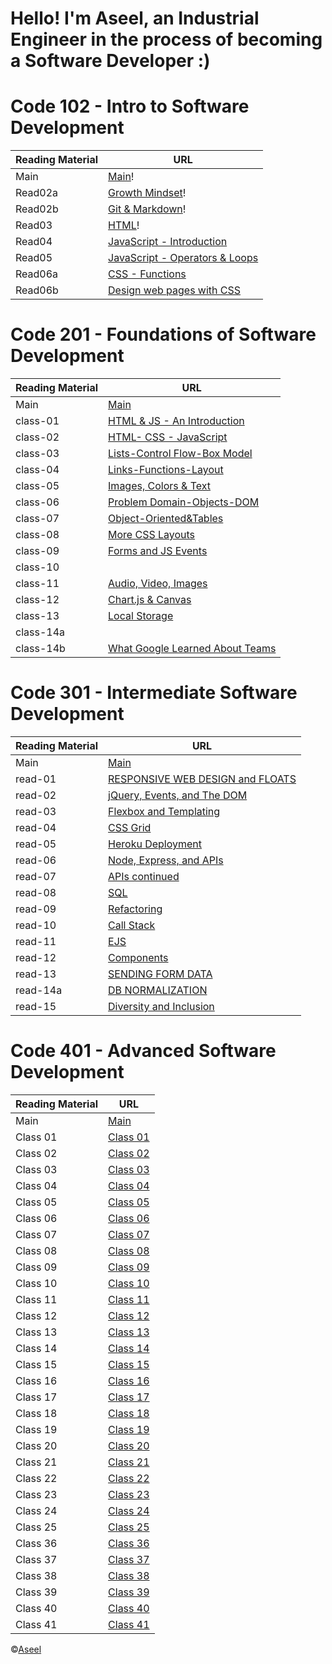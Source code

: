 # Hello! I'm Aseel, an Industrial Engineer in the process of becoming a Software Developer :)


# Code 102 - Intro to Software Development 

Reading Material  | URL
------------------|--------------
Main              | [Main](https://aseel-z.github.io/reading-notes/)!
Read02a           | [Growth Mindset](https://aseel-z.github.io/reading-notes/read02a)!
Read02b           | [Git & Markdown](https://aseel-z.github.io/reading-notes/read02b)!
Read03            | [HTML](https://aseel-z.github.io/reading-notes/read03)!
Read04            | [JavaScript - Introduction](https://aseel-z.github.io/reading-notes/read04)
Read05            | [JavaScript - Operators & Loops](https://aseel-z.github.io/reading-notes/read05)
Read06a           | [CSS - Functions](https://aseel-z.github.io/reading-notes/read06a)
Read06b           | [Design web pages with CSS](https://aseel-z.github.io/reading-notes/read06b)

# Code 201 - Foundations of Software Development

Reading Material  | URL
------------------|--------------
Main              | [Main](https://aseel-z.github.io/reading-notes/)
class-01          | [HTML & JS - An Introduction](https://aseel-z.github.io/reading-notes/class-01)
class-02          | [HTML- CSS - JavaScript](https://aseel-z.github.io/reading-notes/class-02)
class-03          | [Lists-Control Flow-Box Model](https://aseel-z.github.io/reading-notes/class-03)
class-04          | [Links-Functions-Layout](https://aseel-z.github.io/reading-notes/class-04)
class-05          | [Images, Colors & Text](https://aseel-z.github.io/reading-notes/class-05)
class-06          | [Problem Domain-Objects-DOM](https://aseel-z.github.io/reading-notes/class-06)
class-07          | [Object-Oriented&Tables](https://aseel-z.github.io/reading-notes/class-07)
class-08          | [More CSS Layouts](https://aseel-z.github.io/reading-notes/class-08)
class-09          | [Forms and JS Events](https://aseel-z.github.io/reading-notes/class-09)
class-10          | [](https://aseel-z.github.io/reading-notes/class-10)
class-11          | [Audio, Video, Images](https://aseel-z.github.io/reading-notes/class-11)
class-12          | [Chart.js & Canvas](https://aseel-z.github.io/reading-notes/class-12)
class-13          | [Local Storage](https://aseel-z.github.io/reading-notes/class-13)
class-14a          | [](https://aseel-z.github.io/reading-notes/class-14a)
class-14b         | [What Google Learned About Teams](https://aseel-z.github.io/reading-notes/class-14b)

# Code 301 - Intermediate Software Development

Reading Material  | URL
------------------|--------------
Main              | [Main](https://aseel-z.github.io/reading-notes/)
read-01           | [RESPONSIVE WEB DESIGN and FLOATS](https://aseel-z.github.io/reading-notes/read-01)
read-02           | [jQuery, Events, and The DOM](https://aseel-z.github.io/reading-notes/read-02)
read-03           | [Flexbox and Templating](https://aseel-z.github.io/reading-notes/read-03)
read-04           | [CSS Grid](https://aseel-z.github.io/reading-notes/read-04)
read-05           | [Heroku Deployment](https://aseel-z.github.io/reading-notes/read-05)
read-06           | [Node, Express, and APIs](https://aseel-z.github.io/reading-notes/read-06)
read-07           | [APIs continued](https://aseel-z.github.io/reading-notes/read-07)
read-08           | [SQL](https://aseel-z.github.io/reading-notes/read-08)
read-09           | [Refactoring](https://aseel-z.github.io/reading-notes/read-09)
read-10           | [Call Stack](https://aseel-z.github.io/reading-notes/read-10)
read-11           | [EJS](https://aseel-z.github.io/reading-notes/read-11)
read-12           | [Components](https://aseel-z.github.io/reading-notes/read-12)
read-13           | [SENDING FORM DATA](https://aseel-z.github.io/reading-notes/read-13)
read-14a          | [DB NORMALIZATION](https://aseel-z.github.io/reading-notes/read-14a)
read-15          | [Diversity and Inclusion](https://aseel-z.github.io/reading-notes/read-15)

# Code 401 - Advanced Software Development

Reading Material  | URL
------------------|--------------
Main              | [Main](https://aseel-z.github.io/reading-notes/)
Class 01          | [Class 01](https://aseel-z.github.io/reading-notes/read-401-01)
Class 02          | [Class 02](https://aseel-z.github.io/reading-notes/read-401-02)
Class 03          | [Class 03](https://aseel-z.github.io/reading-notes/read-401-03)
Class 04          | [Class 04](https://aseel-z.github.io/reading-notes/read-401-04)
Class 05          | [Class 05](https://aseel-z.github.io/reading-notes/read-401-05)
Class 06          | [Class 06](https://aseel-z.github.io/reading-notes/read-401-06)
Class 07          | [Class 07](https://aseel-z.github.io/reading-notes/read-401-07)
Class 08          | [Class 08](https://aseel-z.github.io/reading-notes/read-401-08)
Class 09          | [Class 09](https://aseel-z.github.io/reading-notes/read-401-09)
Class 10          | [Class 10](https://aseel-z.github.io/reading-notes/read-401-10)
Class 11          | [Class 11](https://aseel-z.github.io/reading-notes/read-401-11)                
Class 12          | [Class 12](https://aseel-z.github.io/reading-notes/read-401-12) 
Class 13          | [Class 13](https://aseel-z.github.io/reading-notes/read-401-13) 
Class 14          | [Class 14](https://aseel-z.github.io/reading-notes/read-401-14)
Class 15          | [Class 15](https://aseel-z.github.io/reading-notes/read-401-15)
Class 16          | [Class 16](https://aseel-z.github.io/reading-notes/read-401-16)
Class 17          | [Class 17](https://aseel-z.github.io/reading-notes/read-401-17)
Class 18          | [Class 18](https://aseel-z.github.io/reading-notes/read-401-18)
Class 19          | [Class 19](https://aseel-z.github.io/reading-notes/read-401-19)
Class 20          | [Class 20](https://aseel-z.github.io/reading-notes/read-401-20)
Class 21          | [Class 21](https://aseel-z.github.io/reading-notes/read-401-21)
Class 22          | [Class 22](https://aseel-z.github.io/reading-notes/read-401-22)
Class 23          | [Class 23](https://aseel-z.github.io/reading-notes/read-401-23)
Class 24          | [Class 24](https://aseel-z.github.io/reading-notes/read-401-24)
Class 25          | [Class 25](https://aseel-z.github.io/reading-notes/read-401-25)
Class 36          | [Class 36](https://aseel-z.github.io/reading-notes/read-401-36)
Class 37          | [Class 37](https://aseel-z.github.io/reading-notes/read-401-37)
Class 38          | [Class 38](https://aseel-z.github.io/reading-notes/read-401-38)
Class 39          | [Class 39](https://aseel-z.github.io/reading-notes/read-401-39)
Class 40          | [Class 40](https://aseel-z.github.io/reading-notes/read-401-40)
Class 41          | [Class 41](https://aseel-z.github.io/reading-notes/read-401-41)



&copy;[Aseel](https://github.com/Aseel-Z)